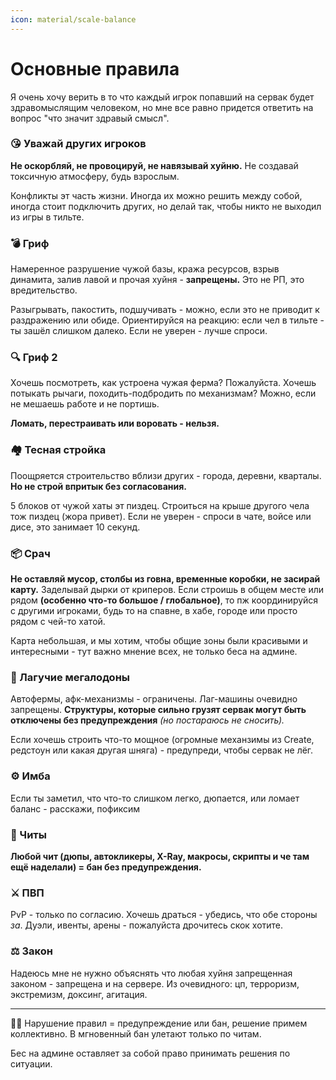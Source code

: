 ```yaml
---
icon: material/scale-balance
---
```


# Основные правила

Я очень хочу верить в то что каждый игрок попавший на сервак будет здравомыслящим человеком, но мне все равно придется ответить на вопрос "что значит здравый смысл".

### 😘 Уважай других игроков

**Не оскорбляй, не провоцируй, не навязывай хуйню.** Не создавай токсичную атмосферу, будь взрослым.

Конфликты эт часть жизни. Иногда их можно решить между собой, иногда стоит подключить других, но делай так, чтобы никто не выходил из игры в тильте.

### 💣 Гриф

Намеренное разрушение чужой базы, кража ресурсов, взрыв динамита, залив лавой и прочая хуйня - **запрещены.** Это не РП, это вредительство. 

Разыгрывать, пакостить, подшучивать - можно, если это не приводит к раздражению или обиде. Ориентируйся на реакцию: если чел в тильте - ты зашёл слишком далеко. Если не уверен - лучше спроси.

### 🔍 Гриф 2

Хочешь посмотреть, как устроена чужая ферма? Пожалуйста. Хочешь потыкать рычаги, походить-подбродить по механизмам? Можно, если не мешаешь работе и не портишь. 

**Ломать, перестраивать или воровать - нельзя.**

### 🏘️ Тесная стройка

Поощряется строительство вблизи других - города, деревни, кварталы. **Но не строй впритык без согласования.** 

5 блоков от чужой хаты эт пиздец. Строиться на крыше другого чела тож пиздец (жора привет). Если не уверен - спроси в чате, войсе или дисе, это занимает 10 секунд.

### 📦 Срач

**Не оставляй мусор, столбы из говна, временные коробки, не засирай карту.** Заделывай дырки от криперов. Если строишь в общем месте или рядом **(особенно что-то большое / глобальное)**, то пж координируйся с другими игроками, будь то на спавне, в хабе, городе или просто рядом с чей-то хатой. 

Карта небольшая, и мы хотим, чтобы общие зоны были красивыми и интересными - тут важно мнение всех, не только беса на админе.

### 🧱 Лагучие мегалодоны

Автофермы, афк-механизмы - ограничены. Лаг-машины очевидно запрещены. **Структуры, которые сильно грузят сервак могут быть отключены без предупреждения** _(но постараюсь не сносить)._ 

Если хочешь строить что-то мощное (огромные механзимы из Create, редстоун или какая другая шняга) - предупреди, чтобы сервак не лёг.

### ⚙️ Имба

Если ты заметил, что что-то слишком легко, дюпается, или ломает баланс - расскажи, пофиксим

### 👾 Читы

**Любой чит (дюпы, автокликеры, X-Ray, макросы, скрипты и че там ещё наделали) = бан без предупреждения.**

### ⚔️ ПВП

PvP - только по согласию. Хочешь драться - убедись, что обе стороны _за_. Дуэли, ивенты, арены - пожалуйста дрочитесь скок хотите.

### ⚖️ Закон

Надеюсь мне не нужно объяснять что любая хуйня запрещенная законом - запрещена и на сервере. 
Из очевидного: цп, терроризм, экстремизм, доксинг, агитация.

---

🧑‍⚖️ Нарушение правил = предупреждение или бан, решение примем коллективно. В мгновенный бан улетают только по читам.

Бес на админе оставляет за собой право принимать решения по ситуации.